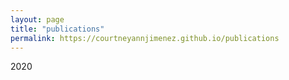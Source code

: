 ```yaml
---
layout: page
title: "publications"
permalink: https://courtneyannjimenez.github.io/publications
---
```


2020
